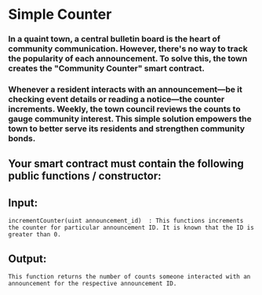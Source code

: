 # Simple Counter

### In a quaint town, a central bulletin board is the heart of community communication. However, there's no way to track the popularity of each announcement. To solve this, the town creates the "Community Counter" smart contract.

### Whenever a resident interacts with an announcement—be it checking event details or reading a notice—the counter increments. Weekly, the town council reviews the counts to gauge community interest. This simple solution empowers the town to better serve its residents and strengthen community bonds.

## Your smart contract must contain the following public functions / constructor:

## Input:

```
incrementCounter(uint announcement_id)  : This functions increments the counter for particular announcement ID. It is known that the ID is greater than 0.
```

## Output:

```
This function returns the number of counts someone interacted with an announcement for the respective announcement ID.
```
